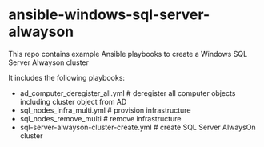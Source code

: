 # ansible-windows-sql-server-alwayson
This repo contains example Ansible playbooks to create a Windows SQL Server Alwayson cluster

It includes the following playbooks:

   - ad_computer_deregister_all.yml # deregister all computer objects including cluster object from AD
   - sql_nodes_infra_multi.yml  # provision infrastructure
   - sql_nodes_remove_multi  # remove infrastructure
   - sql-server-alwayson-cluster-create.yml # create SQL Server AlwaysOn cluster



